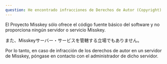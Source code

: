 ```yaml
---
question: He encontrado infracciones de Derechos de Autor (Copyright)
---
```


El Proyecto Misskey sólo ofrece el código fuente básico del software y no proporciona ningún servidor o servicio Misskey.

また、Misskeyサーバー・サービスを管轄する立場でもありません。

Por lo tanto, en caso de infracción de los derechos de autor en un servidor de Misskey, póngase en contacto con el administrador de dicho servidor.
